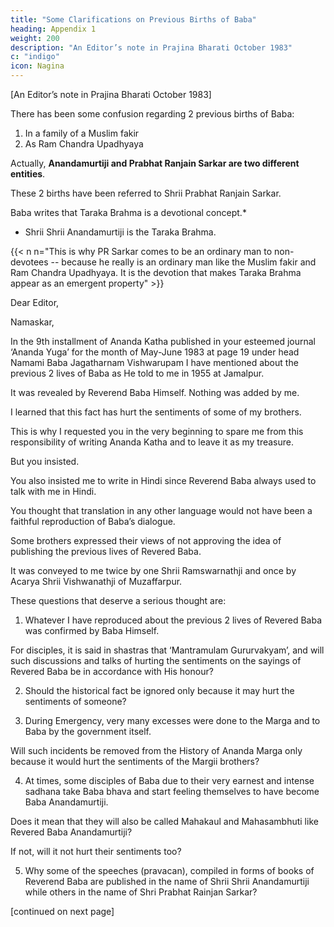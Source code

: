 ```yaml
---
title: "Some Clarifications on Previous Births of Baba"
heading: Appendix 1
weight: 200
description: "An Editor’s note in Prajina Bharati October 1983"
c: "indigo"
icon: Nagina
---
```




[An Editor’s note in Prajina Bharati October 1983]

There has been some confusion regarding 2 previous births of Baba:

1. In a family of a Muslim fakir
2. As Ram Chandra Upadhyaya

Actually, **Anandamurtiji and Prabhat Ranjain Sarkar are two different entities**. 

These 2 births have been referred to Shrii Prabhat Ranjain Sarkar. 

Baba writes that Taraka Brahma is a devotional concept.* 
- Shrii Shrii Anandamurtiji is the Taraka Brahma. 

{{< n n="This is why PR Sarkar comes to be an ordinary man to non-devotees -- because he really is an ordinary man like the Muslim fakir and Ram Chandra Upadhyaya. It is the devotion that makes Taraka Brahma appear as an emergent property" >}}


<!-- The author of Ananda Katha has given a very nice clarification on this subject. I shall try to publish the translation of
his clarification in the subsequent issue of Prajina Bharati.
Thanking you,
Ac. Shraddhananda Avadhuta
Editor
Appendix Two
A clarification by Naginaji
English translation of a letter written in Hindi dated 9.7.83 from Shrii Nagina to the
Editor of Ananda Yuga. Published in Prajina Bharati December 1983. -->

Dear Editor,

Namaskar,

In the 9th installment of Ananda Katha published in your esteemed journal ‘Ananda Yuga’ for the month of May-June 1983 at page 19 under head Namami Baba Jagatharnam Vishwarupam I have mentioned about the previous 2 lives of Baba as He told to me in 1955 at Jamalpur.

<!-- This act was given under inverted commas only with a view that everyone should know that  -->

It was revealed by Reverend Baba Himself. Nothing was added by me. 

I learned that this fact has hurt the sentiments of some of my brothers.

<!--  despite my best efforts to reproduce it in the same words of Reverend Baba.

I am neither a writer nor a critic. 

I do not have the required knowledge of writing and that too, about Revered Baba.  -->

This is why I requested you in the very beginning to spare me from this responsibility of writing Ananda Katha and to leave it as my treasure.

But you insisted. 

 <!-- were not at all prepared to extend any realisation to your order and finding no way out I had to comply. -->

You also insisted me to write in Hindi since Reverend Baba always used to talk with me in Hindi.

You thought that translation in any other language would not have been a faithful reproduction of Baba’s dialogue. 

<!-- I admit that there might be some faults in my art of writing and language but so far the facts relating to Revered Baba are concerned I cannot even imagine of any deviation.

Last time, when you met me, you were kind enough to make a reference about the previous two lives of Revered Baba and consequently, about hurting the sentiments of some of the Margii brothers when are so sincerely devoted to Revered Baba I tried my best to clarify the position and I felt you were convinced of the clarifications given by me.  -->

<!-- You left my place fully satisfied. But in absence of any clarification published so far,  -->

Some brothers expressed their views of not approving the idea of publishing the previous lives of Revered Baba. 

It was conveyed to me twice by one Shrii Ramswarnathji and once by Acarya Shrii Vishwanathji of Muzaffarpur. 

<!-- Matters relating to Reverend Baba said in all good faith and with full of reverence, will at all be a subject matter of discussion.  -->

<!-- I never thought of. I felt, it was really unfortunate. I admit that I am completely devoid of any higher spiritual realization karma (action) jinana (knowledge) and bhakti (devotion) but still some definite and pertinent questions have cropped up in my mind on hearing that my writings have hurt the Sentiments of my brothers.  -->

These questions that deserve a serious thought are:

1. Whatever I have reproduced about the previous 2 lives of Revered Baba was confirmed by Baba Himself.

 <!-- and this was why His sessions were given under inverted commas.  -->

For disciples, it is said in shastras that ‘Mantramulam Gururvakyam’, and will such discussions and talks of hurting the sentiments on the sayings of Revered Baba be in accordance with His honour?

2. Should the historical fact be ignored only because it may hurt the sentiments of someone?

3. During Emergency, very many excesses were done to the Marga and to Baba by the government itself. 

<!-- Such indigents of excesses must have offended very much the feelings of every Margii brother.  -->

Will such incidents be removed from the History of Ananda Marga only because it would hurt the sentiments of the Margii brothers?

4. At times, some disciples of Baba due to their very earnest and intense sadhana take Baba bhava and start feeling themselves to have become Baba Anandamurtiji.

Does it mean that they will also be called Mahakaul and Mahasambhuti like Revered Baba Anandamurtiji? 

If not, will it not hurt their sentiments too?

5. Why some of the speeches (pravacan), compiled in forms of books of Reverend Baba are published in the name of Shrii Shrii Anandamurtiji while others in the name of Shri Prabhat Rainjan Sarkar?


[continued on next page]